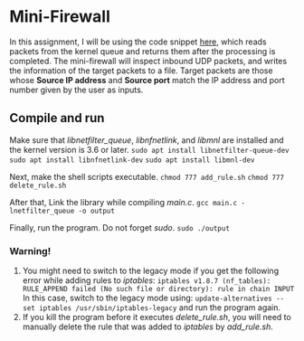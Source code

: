 # Mini-Firewall
In this assignment, I will be using the code snippet [here](https://www.netfilter.org/projects/libnetfilter_queue/doxygen/html/nfqnl__test_8c_source.html), which reads packets from the kernel queue and returns them after the processing is completed. The mini-firewall will inspect inbound UDP packets, and writes the information of the target packets to a file. Target packets are those whose **Source IP address** and **Source port** match the IP address and port number given by the user as inputs.

## Compile and run
Make sure that *libnetfilter_queue*, *libnfnetlink*, and *libmnl* are installed and the kernel version is 3.6 or later. 
`sudo apt install libnetfilter-queue-dev`
`sudo apt install libnfnetlink-dev`
`sudo apt install libmnl-dev`

Next, make the shell scripts executable.
`chmod 777 add_rule.sh`
`chmod 777 delete_rule.sh`

After that, Link the library while compiling *main.c*.
`gcc main.c -lnetfilter_queue -o output`

Finally, run the program. Do not forget *sudo*.
`sudo ./output`

### Warning!
1. You might need to switch to the legacy mode if you get the following error while adding rules to *iptables*:
`iptables v1.8.7 (nf_tables):  RULE_APPEND failed (No such file or directory): rule in chain INPUT`
In this case, switch to the legacy mode using:
`update-alternatives --set iptables /usr/sbin/iptables-legacy`
and run the program again.
 2. If you kill the program before it executes *delete_rule.sh*, you will need to manually delete the rule that was added to *iptables* by *add_rule.sh*. 